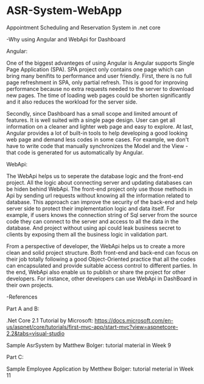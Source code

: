 # ASR-System-WebApp
Appointment Scheduling and Reservation System in .net core


-Why using Angular and WebApi for Dashboard

Angular:

One of the biggest advanteges of using Angular is Angular supports Single Page Application (SPA). SPA project only contains one page which can bring many benifits to performance and user friendly. First, there is no full page refreshment in SPA, only partial refresh. This is good for improving performance because no extra requests needed to the server to download new pages. The time of loading web pages could be shorten significantly and it also reduces the workload for the server side. 

Secondly, since Dashboard has a small scope and limited amount of features. It is well suited with a single page design. User can get all information on a cleaner and lighter web page and easy to explore. At last, Angular provides a lot of built-in tools to help developing a good looking web page and demand less codes in some cases. For example, we don't have to write code that manually synchronizes the Model and the View - that code is generated for us automatically by Angular.


WebApi:

The WebApi helps us to seperate the database logic and the front-end project. All the logic about connecting server and updating databases can be hiden behind WebApi. The front-end project only use those methods in Api by sending url requests without knowing all the information related to database. This approach can improve the security of the back-end and help server side to protect their implementation logic and data itself. For example, if users knows the connection string of Sql server from the source code they can connect to the server and access to all the data in the database. And project without using api could leak business secret to clients by exposing them all the business logic in validation part. 

From a perspective of developer, the WebApi helps us to create a more clean and solid project structure. Both front-end and back-end can focus on their job totally following a good Object-Oriented practice that all the codes can encapsulated and provide suitable access control to different parties. In the end, WebApi also enable us to publish or share the project for other developers. For instance, other developers can use WebApi in DashBoard in their own projects.



-References

Part A and B: 

.Net Core 2.1 Tutorial by Microsoft:  https://docs.microsoft.com/en-us/aspnet/core/tutorials/first-mvc-app/start-mvc?view=aspnetcore-2.2&tabs=visual-studio 

Sample AsrSystem by Matthew Bolger: tutorial material in Week 9

Part C:

Sample Employee Application by Metthew Bolger: tutorial meterial in Week 11






